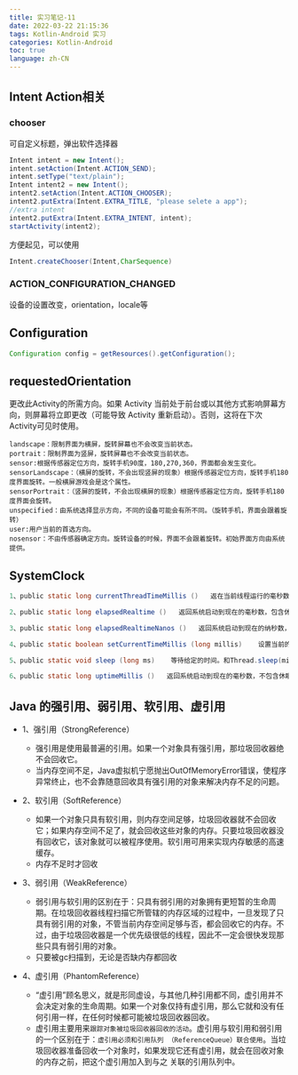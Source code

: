 ```yaml
---
title: 实习笔记-11
date: 2022-03-22 21:15:36
tags: Kotlin-Android 实习
categories: Kotlin-Android
toc: true
language: zh-CN
---
```


## Intent Action相关

### chooser
可自定义标题，弹出软件选择器
```java
Intent intent = new Intent();
intent.setAction(Intent.ACTION_SEND);
intent.setType("text/plain");
Intent intent2 = new Intent();
intent2.setAction(Intent.ACTION_CHOOSER);
intent2.putExtra(Intent.EXTRA_TITLE, "please selete a app");
//extra intent
intent2.putExtra(Intent.EXTRA_INTENT, intent);
startActivity(intent2);
```
方便起见，可以使用
```java
Intent.createChooser(Intent,CharSequence)
```

### ACTION_CONFIGURATION_CHANGED
设备的设置改变，orientation，locale等

## Configuration
```java
Configuration config = getResources().getConfiguration();
```

## requestedOrientation

更改此Activity的所需方向。如果 Activity 当前处于前台或以其他方式影响屏幕方向，则屏幕将立即更改（可能导致 Activity 重新启动）。否则，这将在下次Activity可见时使用。



```
landscape：限制界面为横屏，旋转屏幕也不会改变当前状态。
portrait：限制界面为竖屏，旋转屏幕也不会改变当前状态。
sensor:根据传感器定位方向，旋转手机90度，180,270,360，界面都会发生变化。
sensorLandscape：（横屏的旋转，不会出现竖屏的现象）根据传感器定位方向，旋转手机180度界面旋转。一般横屏游戏会是这个属性。
sensorPortrait：（竖屏的旋转，不会出现横屏的现象）根据传感器定位方向，旋转手机180度界面会旋转。
unspecified：由系统选择显示方向，不同的设备可能会有所不同。（旋转手机，界面会跟着旋转）
user:用户当前的首选方向。
nosensor：不由传感器确定方向。旋转设备的时候，界面不会跟着旋转。初始界面方向由系统提供。
```

## SystemClock
```java
1、public static long currentThreadTimeMillis ()   返在当前线程运行的毫秒数。

2、public static long elapsedRealtime ()   返回系统启动到现在的毫秒数，包含休眠时间。

3、public static long elapsedRealtimeNanos ()   返回系统启动到现在的纳秒数，包含休眠时间。

4、public static boolean setCurrentTimeMillis (long millis)    设置当前的"墙"时间，要求调用进程有许可权限。返回是否成功。

5、public static void sleep (long ms)    等待给定的时间。和Thread.sleep(millis)类似，但是它不会抛出InterruptedException异常。事件被推迟到下一个中断操作。该方法直到指定的时间过去才返回。

6、public static long uptimeMillis ()   返回系统启动到现在的毫秒数，不包含休眠时间。就是说统计系统启动到现在的非休眠期时间。
```

## Java 的强引用、弱引用、软引用、虚引用
- 1、强引用（StrongReference）
  - 强引用是使用最普遍的引用。如果一个对象具有强引用，那垃圾回收器绝不会回收它。
  - 当内存空间不足，Java虚拟机宁愿抛出OutOfMemoryError错误，使程序异常终止，也不会靠随意回收具有强引用的对象来解决内存不足的问题。

- 2、软引用（SoftReference）
  - 如果一个对象只具有软引用，则内存空间足够，垃圾回收器就不会回收它；如果内存空间不足了，就会回收这些对象的内存。只要垃圾回收器没有回收它，该对象就可以被程序使用。软引用可用来实现内存敏感的高速缓存。
  - 内存不足时才回收

- 3、弱引用（WeakReference）
  - 弱引用与软引用的区别在于：只具有弱引用的对象拥有更短暂的生命周期。在垃圾回收器线程扫描它所管辖的内存区域的过程中，一旦发现了只具有弱引用的对象，不管当前内存空间足够与否，都会回收它的内存。不过，由于垃圾回收器是一个优先级很低的线程，因此不一定会很快发现那些只具有弱引用的对象。
  - 只要被gc扫描到，无论是否缺内存都回收

- 4、虚引用（PhantomReference）
  - “虚引用”顾名思义，就是形同虚设，与其他几种引用都不同，虚引用并不会决定对象的生命周期。如果一个对象仅持有虚引用，那么它就和没有任何引用一样，在任何时候都可能被垃圾回收器回收。
  - 虚引用主要用来`跟踪对象被垃圾回收器回收的活动`。虚引用与软引用和弱引用的一个区别在于：`虚引用必须和引用队列 （ReferenceQueue）联合使用`。当垃圾回收器准备回收一个对象时，如果发现它还有虚引用，就会在回收对象的内存之前，把这个虚引用加入到与之 关联的引用队列中。